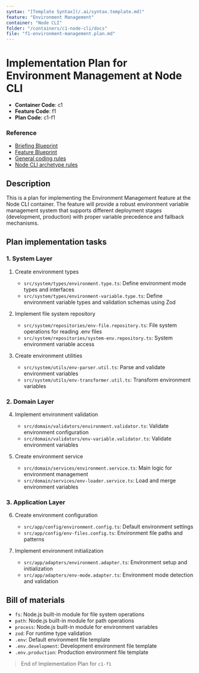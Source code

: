 ```yaml
---
syntax: "[Template Syntax](/.ai/syntax.template.md)"
feature: "Environment Management"
container: "Node CLI"
folder: "/containers/c1-node-cli/docs"
file: "f1-environment-management.plan.md"
---
```


# Implementation Plan for Environment Management at Node CLI

- **Container Code**: c1
- **Feature Code**: f1
- **Plan Code**: c1-f1

### Reference

- [Briefing Blueprint](/docs/briefing.blueprint.md)
- [Feature Blueprint](/docs/f1-environment-management.blueprint.md)
- [General coding rules](/containers/c1-node-cli/.ai/rules/0-typescript.rules.md)  
- [Node CLI archetype rules](/containers/c1-node-cli/.ai/rules/1-node-cli.rules.md)

## Description  

This is a plan for implementing the Environment Management feature at the Node CLI container. The feature will provide a robust environment variable management system that supports different deployment stages (development, production) with proper variable precedence and fallback mechanisms.

## Plan implementation tasks

### 1. System Layer

1. Create environment types
   - `src/system/types/environment.type.ts`: Define environment mode types and interfaces
   - `src/system/types/environment-variable.type.ts`: Define environment variable types and validation schemas using Zod

2. Implement file system repository
   - `src/system/repositories/env-file.repository.ts`: File system operations for reading .env files
   - `src/system/repositories/system-env.repository.ts`: System environment variable access

3. Create environment utilities
   - `src/system/utils/env-parser.util.ts`: Parse and validate environment variables
   - `src/system/utils/env-transformer.util.ts`: Transform environment variables

### 2. Domain Layer

4. Implement environment validation
   - `src/domain/validators/environment.validator.ts`: Validate environment configuration
   - `src/domain/validators/env-variable.validator.ts`: Validate environment variables

5. Create environment service
   - `src/domain/services/environment.service.ts`: Main logic for environment management
   - `src/domain/services/env-loader.service.ts`: Load and merge environment variables

### 3. Application Layer

6. Create environment configuration
   - `src/app/config/environment.config.ts`: Default environment settings
   - `src/app/config/env-files.config.ts`: Environment file paths and patterns

7. Implement environment initialization
   - `src/app/adapters/environment.adapter.ts`: Environment setup and initialization
   - `src/app/adapters/env-mode.adapter.ts`: Environment mode detection and validation

## Bill of materials

- `fs`: Node.js built-in module for file system operations
- `path`: Node.js built-in module for path operations
- `process`: Node.js built-in module for environment variables
- `zod`: For runtime type validation
- `.env`: Default environment file template
- `.env.development`: Development environment file template
- `.env.production`: Production environment file template

> End of Implementation Plan for `c1-f1` 